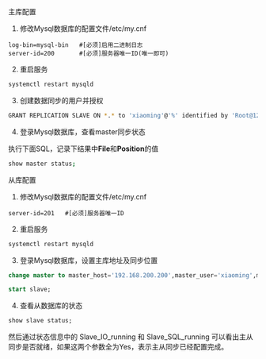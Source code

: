 

主库配置

1. 修改Mysql数据库的配置文件/etc/my.cnf

```
log-bin=mysql-bin   #[必须]启用二进制日志
server-id=200       #[必须]服务器唯一ID(唯一即可)
```

2. 重启服务

```bash
systemctl restart mysqld
```

3.  创建数据同步的用户并授权

```bash
GRANT REPLICATION SLAVE ON *.* to 'xiaoming'@'%' identified by 'Root@123456';
```

4. 登录Mysql数据库，查看master同步状态

执行下面SQL，记录下结果中**File**和**Position**的值

```bash
show master status;
```


从库配置

1. 修改Mysql数据库的配置文件/etc/my.cnf

```
server-id=201 	#[必须]服务器唯一ID
```

2. 重启服务

```bash
systemctl restart mysqld
```

3. 登录Mysql数据库，设置主库地址及同步位置

```sql
change master to master_host='192.168.200.200',master_user='xiaoming',master_password='Root@123456',master_log_file='mysql-bin.000001',master_log_pos=154;

start slave;
```

4. 查看从数据库的状态

```sql
show slave status;
```

然后通过状态信息中的 Slave_IO_running 和 Slave_SQL_running 可以看出主从同步是否就绪，如果这两个参数全为Yes，表示主从同步已经配置完成。
